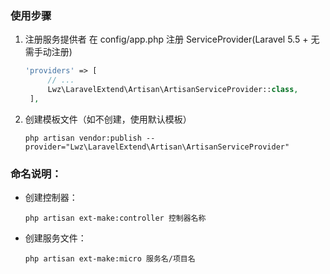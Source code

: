 ### 使用步骤

1. 注册服务提供者 在 config/app.php 注册 ServiceProvider(Laravel 5.5 + 无需手动注册)
   ```php
   'providers' => [
        // ...
        Lwz\LaravelExtend\Artisan\ArtisanServiceProvider::class,
    ],
   ```

2. 创建模板文件（如不创建，使用默认模板）

   ```shell
   php artisan vendor:publish --provider="Lwz\LaravelExtend\Artisan\ArtisanServiceProvider"
   ```

### 命名说明：

+ 创建控制器：
  ```shell
  php artisan ext-make:controller 控制器名称
  ```
+ 创建服务文件：
   ```shell
  php artisan ext-make:micro 服务名/项目名 
  ```
